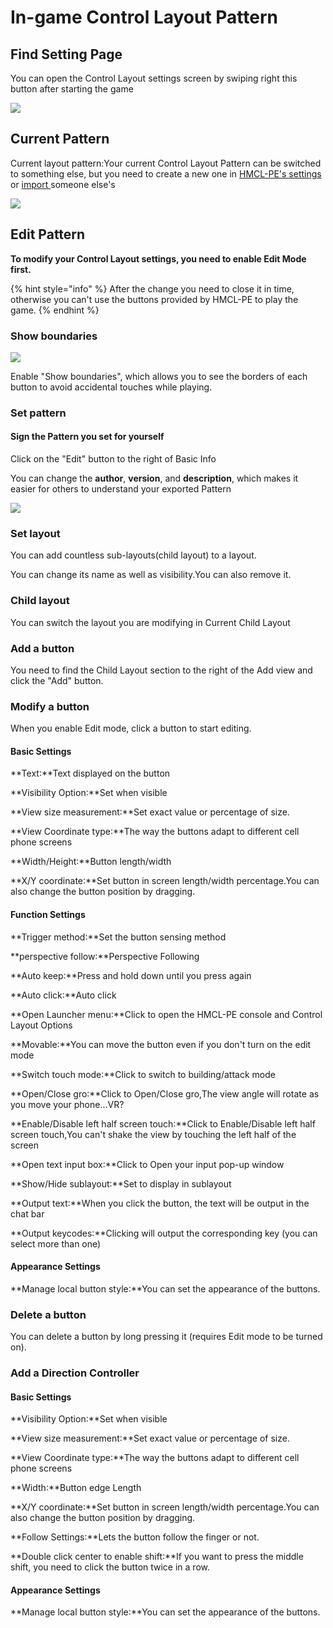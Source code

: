 # In-game Control Layout Pattern

## Find Setting Page

You can open the Control Layout settings screen by swiping right this button after starting the game

![](../../.gitbook/assets/Screenshot\_2022-08-15-15-50-11-74\_d17cc25ab2657fb.jpg)

## Current Pattern

Current layout pattern:Your current Control Layout Pattern can be switched to something else, but you need to create a new one in [HMCL-PE's settings](../../ji-chu-she-zhi/global-game-settings/control-layout-pattern.md) or [import ](../../ji-chu-she-zhi/global-game-settings/control-layout-pattern.md#import)someone else's

![](../../.gitbook/assets/Screenshot\_2022-08-15-15-56-08-25\_d17cc25ab2657fb.jpg)

## Edit Pattern

**To modify your Control Layout settings, you need to enable Edit Mode first.**

{% hint style="info" %}
After the change you need to close it in time, otherwise you can't use the buttons provided by HMCL-PE to play the game.
{% endhint %}

### Show boundaries

![](../../.gitbook/assets/Screenshot\_2022-08-15-16-46-19-59\_d17cc25ab2657fb.jpg)

Enable "Show boundaries", which allows you to see the borders of each button to avoid accidental touches while playing.

### Set pattern

#### Sign the Pattern you set for yourself

Click on the "Edit" button to the right of Basic Info

You can change the **author**, **version**, and **description**, which makes it easier for others to understand your exported Pattern

![](../../.gitbook/assets/Screenshot\_2022-08-15-17-15-22-83\_d17cc25ab2657fb.jpg)

### Set layout

You can add countless sub-layouts(child layout) to a layout.

You can change its name as well as visibility.You can also remove it.

### Child layout

You can switch the layout you are modifying in Current Child Layout

### Add a button

You need to find the Child Layout section to the right of the Add view and click the "Add" button.

### Modify a button

When you enable Edit mode, click a button to start editing.

#### Basic Settings

**Text:**Text displayed on the button

**Visibility Option:**Set when visible

**View size measurement:**Set exact value or percentage of size.

**View Coordinate type:**The way the buttons adapt to different cell phone screens

**Width/Height:**Button length/width

**X/Y coordinate:**Set button in screen length/width percentage.You can also change the button position by dragging.

#### Function Settings

**Trigger method:**Set the button sensing method

**perspective follow:**Perspective Following

**Auto keep:**Press and hold down until you press again

**Auto click:**Auto click

**Open Launcher menu:**Click to open the HMCL-PE console and Control Layout Options

**Movable:**You can move the button even if you don't turn on the edit mode

**Switch touch mode:**Click to switch to building/attack mode

**Open/Close gro:**Click to Open/Close gro,The view angle will rotate as you move your phone...VR?

**Enable/Disable left half screen touch:**Click to Enable/Disable left half screen touch,You can't shake the view by touching the left half of the screen

**Open text input box:**Click to Open your input pop-up window

**Show/Hide sublayout:**Set to display in sublayout

**Output text:**When you click the button, the text will be output in the chat bar

**Output keycodes:**Clicking will output the corresponding key (you can select more than one)

#### Appearance Settings

**Manage local button style:**You can set the appearance of the buttons.

### Delete a button

You can delete a button by long pressing it (requires Edit mode to be turned on).

### Add a Direction Controller

#### Basic Settings

**Visibility Option:**Set when visible

**View size measurement:**Set exact value or percentage of size.

**View Coordinate type:**The way the buttons adapt to different cell phone screens

**Width:**Button edge Length

**X/Y coordinate:**Set button in screen length/width percentage.You can also change the button position by dragging.

**Follow Settings:**Lets the button follow the finger or not.

**Double click center to enable shift:**If you want to press the middle shift, you need to click the button twice in a row.

#### Appearance Settings

**Manage local button style:**You can set the appearance of the buttons.

